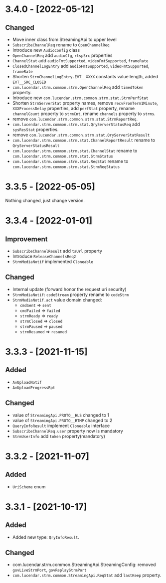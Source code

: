 # 3.4.0 - [2022-05-12]
## Changed
- Move inner class from StreamingApi to upper level
- `SubscribeChannelReq` rename to `OpenChannelReq`
- Introduce new `AudioConfig` class
- `OpenChannelReq` add `audioCfg`, `rtspSrc` properties
- `ChannelStat` add `audioFmtSupported`, `videoFmtSupported`, `frameRate`
- `ClosedChannelLogEntry` add `audioFmtSupported`, `videoFmtSupported`, `frameRate`
- Shorten `StrmChannelLogEntry.EVT__XXXX` constants value length, added `EVT__SRC_CLOSED`
- `com.lucendar.strm.common.strm.OpenChannelReq` add `timedToken` property.
- Introduce new `com.lucendar.strm.common.strm.stat.StrmPerfStat`
- Shorten `StrmServerStat` property names, remove `recvFromTerm1Minute`, `XXXProcessDelay` properties,
  add `perfStat` property, rename `channelCount` property to `strmCnt`, rename `channels` property to `strms`.
- remove `com.lucendar.strm.common.strm.stat.StrmReportReq`.
- `com.lucendar.strm.common.strm.stat.QryServerStatusReq` add `sysResStat` properties.
- remove `com.lucendar.strm.common.strm.stat.QryServerStatResult`
- `com.lucendar.strm.common.strm.stat.ChannelReportResult` rename to `QryServerStatusResult`
- `com.lucendar.strm.common.strm.stat.ChannelStat` rename to `com.lucendar.strm.common.strm.stat.StrmStatus`
- `com.lucendar.strm.common.strm.stat.ReqStat` rename to `com.lucendar.strm.common.strm.stat.StrmReqStatus`

# 3.3.5 - [2022-05-05]
Nothing changed, just change version.

# 3.3.4 - [2022-01-01]
## Improvement
- `SubscribeChannelResult` add `taUrl` property
- Introduce `ReleaseChannelsReq2`
- `StrmMediaNotif` implemented `Cloneable`

## Changed
- Internal update (forward honor the request uri security)
- `StrmMediaNotif`: `codeStream` property rename to `codeStrm`
- `StrmMediaNotif.act` value domain changed:
  - `cmdSent` => `sent`
  - `cmdFailed` => `failed`
  - `strmReady` => `ready`
  - `strmClosed` => `closed`
  - `strmPaused` => `paused`
  - `strmResumed` => `resumed`

# 3.3.3 - [2021-11-15]
## Added
* `AvUploadNotif`
* `AvUploadProgressRpt`

## Changed
- value of `StreamingApi.PROTO__HLS` changed to 1
- value of `StreamingApi.PROTO__RTMP` changed to 2
- `QueryInfoResult` implement `Cloneable` interface
- `SubscribeChannelReq.user` property now is mandatory
- `StrmUserInfo` add `token` property(mandatory)

# 3.3.2 - [2021-11-07]
## Added
* `UriScheme` enum

# 3.3.1 - [2021-10-17]
## Added
* Added new type: `QryInfoResult`.

## Changed
* com.lucendar.strm.common.StreamingApi.StreamingConfig: removed `govLiveStrmPort`, `govReplayStrmPort`
* `com.lucendar.strm.common.StreamingApi.ReqStat` add `lastKeep` property.
